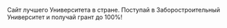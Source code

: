 Сайт лучшего Университета в стране. Поступай в Заборостроительный Университет и получай грант до 100%!

